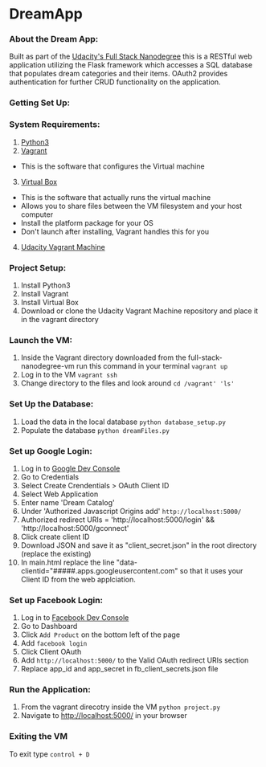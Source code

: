 # DreamApp

### About the Dream App:
Built as part of the [Udacity's Full Stack Nanodegree](https://classroom.udacity.com/nanodegrees/nd004/parts/8d3e23e1-9ab6-47eb-b4f3-d5dc7ef27bf0/modules/bc51d967-cb21-46f4-90ea-caf73439dc59/lessons/262a84d7-86dc-487d-98f9-648aa7ca5a0f/concepts/079be127-2d22-4c62-91a8-aa031e760eb0) this is a RESTful web application utilizing the Flask framework which accesses a SQL database that populates dream categories and their items. OAuth2 provides authentication for further CRUD functionality on the application. 

### Getting Set Up:

### System Requirements:
1. [Python3](https://www.python.org/)
2. [Vagrant](https://www.vagrantup.com/)
  * This is the software that configures the Virtual machine
3. [Virtual Box](https://www.virtualbox.org/)
  * This is the software that actually runs the virtual machine
  * Allows you to share files between the VM filesystem and your host computer
  * Install the platform package for your OS
  * Don't launch after installing, Vagrant handles this for you
 4. [Udacity Vagrant Machine](https://github.com/udacity/fullstack-nanodegree-vm)

### Project Setup:
1. Install Python3 
2. Install Vagrant
3. Install Virtual Box
4. Download or clone the Udacity Vagrant Machine repository and place it in the vagrant directory

### Launch the VM:
1. Inside the Vagrant directory downloaded from the full-stack-nanodegree-vm run this command in your terminal
   `vagrant up`
2. Log in to the VM 
   `vagrant ssh`
3. Change directory to the files and look around
   `cd /vagrant' 'ls' `
   
### Set Up the Database:
1. Load the data in the local database
   `python database_setup.py`
2. Populate the database
   `python dreamFiles.py `

### Set up Google Login:
1. Log in to [Google Dev Console](https://console.developers.google.com/)
2. Go to Credentials
3. Select Create Crendentials > OAuth Client ID
4. Select Web Application
5. Enter name 'Dream Catalog'
6. Under 'Authorized Javascript Origins add' `http://localhost:5000/`
7. Authorized redirect URIs = 'http://localhost:5000/login' && 'http://localhost:5000/gconnect'
8. Click create client ID
9. Download JSON and save it as "client_secret.json" in the root directory (replace the existing)
10. In main.html replace the line "data-clientid="#####.apps.googleusercontent.com" so that it uses your Client ID from the web applciation.

### Set up Facebook Login:
1. Log in to [Facebook Dev Console](https://developers.facebook.com/)
2. Go to Dashboard
3. Click `Add Product` on the bottom left of the page
4. Add `facebook login`
5. Click Client OAuth
6. Add `http://localhost:5000/` to the Valid OAuth redirect URIs section
7. Replace app_id and app_secret in fb_client_secrets.json file

### Run the Application:
1. From the vagrant direcotry inside the VM
   `python project.py`
2. Navigate to [http://localhost:5000/](http://localhost:5000/) in your browser

### Exiting the VM
To exit type `control + D`